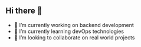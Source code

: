 ## Hi there 👋

- 🔭 I’m currently working on backend development
- 🌱 I’m currently learning devOps technologies
- 👯 I’m looking to collaborate on real world projects
<!--
**Thenameisyash06/Thenameisyash06** is a ✨ _special_ ✨ repository because its `README.md` (this file) appears on your GitHub profile.

Here are some ideas to get you started:

- 🔭 I’m currently working on backend development
- 🌱 I’m currently learning devOps technologies
- 👯 I’m looking to collaborate on real world projects
- 💬 Ask me about ...
- 📫 How to reach me: 
- 😄 Pronouns: ...
- ⚡ Fun fact: ...
-->
